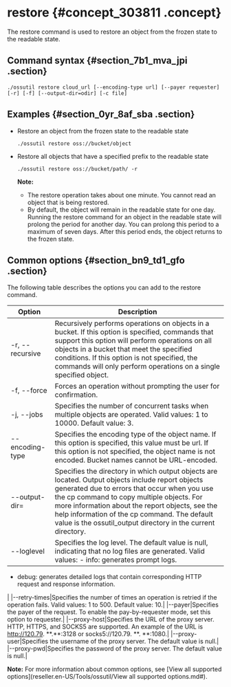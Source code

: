 # restore {#concept_303811 .concept}

The restore command is used to restore an object from the frozen state to the readable state.

## Command syntax {#section_7b1_mva_jpi .section}

``` {#codeblock_3bl_llt_ivk}
./ossutil restore cloud_url [--encoding-type url] [--payer requester] [-r] [-f] [--output-dir=odir] [-c file]
```

## Examples {#section_0yr_8af_sba .section}

-   Restore an object from the frozen state to the readable state

    ``` {#codeblock_ybc_l6h_g53}
    ./ossutil restore oss://bucket/object
    ```

-   Restore all objects that have a specified prefix to the readable state

    ``` {#codeblock_3o9_0jp_aol}
    ./ossutil restore oss://bucket/path/ -r                         
    ```

    **Note:** 

    -   The restore operation takes about one minute. You cannot read an object that is being restored.
    -   By default, the object will remain in the readable state for one day. Running the restore command for an object in the readable state will prolong the period for another day. You can prolong this period to a maximum of seven days. After this period ends, the object returns to the frozen state.

## Common options {#section_bn9_td1_gfo .section}

The following table describes the options you can add to the restore command.

|Option|Description|
|------|-----------|
|-r, --recursive|Recursively performs operations on objects in a bucket. If this option is specified, commands that support this option will perform operations on all objects in a bucket that meet the specified conditions. If this option is not specified, the commands will only perform operations on a single specified object.|
|-f, --force|Forces an operation without prompting the user for confirmation.|
|-j, --jobs|Specifies the number of concurrent tasks when multiple objects are operated. Valid values: 1 to 10000. Default value: 3.|
|--encoding-type|Specifies the encoding type of the object name. If this option is specified, this value must be url. If this option is not specified, the object name is not encoded. Bucket names cannot be URL-encoded.|
|--output-dir=|Specifies the directory in which output objects are located. Output objects include report objects generated due to errors that occur when you use the cp command to copy multiple objects. For more information about the report objects, see the help information of the cp command. The default value is the ossutil\_output directory in the current directory.|
|--loglevel|Specifies the log level. The default value is null, indicating that no log files are generated. Valid values: -   info: generates prompt logs.
-   debug: generates detailed logs that contain corresponding HTTP request and response information.

 |
|--retry-times|Specifies the number of times an operation is retried if the operation fails. Valid values: 1 to 500. Default value: 10.|
|--payer|Specifies the payer of the request. To enable the pay-by-requester mode, set this option to requester.|
|--proxy-host|Specifies the URL of the proxy server. HTTP, HTTPS, and SOCKS5 are supported. An example of the URL is http://120.79. \*\*.\*\*:3128 or socks5://120.79. \*\*. \*\*:1080.|
|--proxy-user|Specifies the username of the proxy server. The default value is null.|
|--proxy-pwd|Specifies the password of the proxy server. The default value is null.|

**Note:** For more information about common options, see [View all supported options](reseller.en-US/Tools/ossutil/View all supported options.md#).


